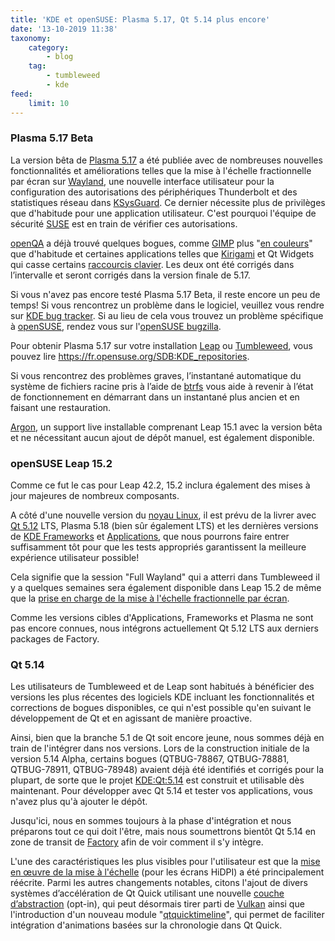 ```yaml
---
title: 'KDE et openSUSE: Plasma 5.17, Qt 5.14 plus encore'
date: '13-10-2019 11:38'
taxonomy:
    category:
        - blog
    tag:
        - tumbleweed
        - kde
feed:
    limit: 10
---
```


### Plasma 5.17 Beta

La version bêta de [Plasma 5.17](https://kde.org/announcements/plasma-5.16.90.php) a été publiée avec de nombreuses nouvelles fonctionnalités et améliorations telles que la mise à l'échelle fractionnelle par écran sur [Wayland](https://wayland.freedesktop.org/), une nouvelle interface utilisateur pour la configuration des autorisations des périphériques Thunderbolt et des statistiques réseau dans [KSysGuard](https://userbase.kde.org/KSysGuard). Ce dernier nécessite plus de privilèges que d'habitude pour une application utilisateur. C'est pourquoi l'équipe de sécurité [SUSE](https://www.suse.com/) est en train de vérifier ces autorisations.

[openQA](http://open.qa/) a déjà trouvé quelques bogues, comme [GIMP](https://www.gimp.org/) plus "[en couleurs](https://bugs.kde.org/show_bug.cgi?id=412331)" que d'habitude et certaines applications telles que [Kirigami](https://en.wikipedia.org/wiki/Kirigami) et Qt Widgets qui casse certains [raccourcis clavier](https://bugs.kde.org/show_bug.cgi?id=411758). Les deux ont été corrigés dans l’intervalle et seront corrigés dans la version finale de 5.17.

Si vous n'avez pas encore testé Plasma 5.17 Beta, il reste encore un peu de temps! Si vous rencontrez un problème dans le logiciel, veuillez vous rendre sur [KDE bug tracker](https://bugs.kde.org/). Si au lieu de cela vous trouvez un problème spécifique à [openSUSE](https://www.opensuse.org/), rendez vous sur l'[openSUSE bugzilla](https://bugzilla.opensuse.org).

Pour obtenir Plasma 5.17 sur votre installation [Leap](https://software.opensuse.org/distributions/leap) ou [Tumbleweed](https://software.opensuse.org/distributions/tumbleweed), vous pouvez lire <https://fr.opensuse.org/SDB:KDE_repositories>.

Si vous rencontrez des problèmes graves, l’instantané automatique du système de fichiers racine pris à l’aide de [btrfs](https://en.wikipedia.org/wiki/Btrfs) vous aide à revenir à l’état de fonctionnement en démarrant dans un instantané plus ancien et en faisant une restauration.

[Argon](https://en.opensuse.org/SDB:Argon_and_Krypton), un support live installable comprenant Leap 15.1 avec la version bêta et ne nécessitant aucun ajout de dépôt manuel, est également disponible.

### openSUSE Leap 15.2

Comme ce fut le cas pour Leap 42.2, 15.2 inclura également des mises à jour majeures de nombreux composants.

A côté d'une nouvelle version du [noyau Linux](https://www.kernel.org/), il est prévu de la livrer avec [Qt 5.12](https://www.qt.io/qt-5-12) LTS, Plasma 5.18 (bien sûr également LTS) et les dernières versions de [KDE Frameworks](https://kde.org/products/frameworks/) et [Applications](https://kde.org/applications/), que nous pourrons faire entrer suffisamment tôt pour que les tests appropriés garantissent la meilleure expérience utilisateur possible!

Cela signifie que la session "Full Wayland" qui a atterri dans Tumbleweed il y a quelques semaines sera également disponible dans Leap 15.2 de même que la [prise en charge de la mise à l'échelle fractionnelle par écran](https://lists.opensuse.org/opensuse-factory/2019-09/msg00177.html).

Comme les versions cibles d'Applications, Frameworks et Plasma ne sont pas encore connues, nous intégrons actuellement Qt 5.12 LTS aux derniers packages de Factory.

### Qt 5.14

Les utilisateurs de Tumbleweed et de Leap sont habitués à bénéficier des versions les plus récentes des logiciels KDE incluant les fonctionnalités et corrections de bogues disponibles, ce qui n'est possible qu'en suivant le développement de Qt et en agissant de manière proactive.

Ainsi, bien que la branche 5.1 de Qt soit encore jeune, nous sommes déjà en train de l'intégrer dans nos versions. Lors de la construction initiale de la version 5.14 Alpha, certains bogues (QTBUG-78867, QTBUG-78881, QTBUG-78911, QTBUG-78948) avaient déjà été identifiés et corrigés pour la plupart, de sorte que le projet [KDE:Qt:5.14](https://build.opensuse.org/project/show/KDE:Qt:5.14) est construit et utilisable dès maintenant. Pour développer avec Qt 5.14 et tester vos applications, vous n'avez plus qu'à ajouter le dépôt.

Jusqu'ici, nous en sommes toujours à la phase d'intégration et nous préparons tout ce qui doit l'être, mais nous soumettrons bientôt Qt 5.14 en zone de transit de [Factory](https://fr.opensuse.org/Portal:Factory) afin de voir comment il s'y intègre.

L'une des caractéristiques les plus visibles pour l'utilisateur est que la [mise en œuvre de la mise à l'échelle](https://lists.qt-project.org/pipermail/development/2019-September/037434.html) (pour les écrans HiDPI) a été principalement réécrite. Parmi les autres changements notables, citons l'ajout de divers systèmes d’accélération de Qt Quick utilisant une nouvelle [couche d’abstraction](https://en.wikipedia.org/wiki/Abstraction_layer) (opt-in), qui peut désormais tirer parti de [Vulkan](https://en.wikipedia.org/wiki/Vulkan_(API)) ainsi que l'introduction d'un nouveau module "[qtquicktimeline](https://github.com/qt/qtquicktimeline)", qui permet de faciliter intégration d'animations basées sur la chronologie dans Qt Quick.